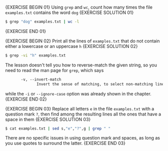 {EXERCISE BEGIN 01}
Using `grep` and `wc`, count how many times the file `examples.txt` contains the word `dog`
{EXERCISE SOLUTION 01}
``` sh
$ grep "dog" examples.txt | wc -l
```
{EXERCISE END 01}

{EXERCISE BEGIN 02}
Print all the lines of `examples.txt` that do not contain either a lowercase or an uppercase `h`
{EXERCISE SOLUTION 02}
``` sh
$ grep -vi "h" examples.txt 
```

The lesson doesn't tell you how to reverse-match the given string, so you need to read the man page for `grep`, which says

``` txt
       -v, --invert-match
              Invert the sense of matching, to select non-matching lines.
```

while the `-i` or `--ignore-case` option was already shown in the chapter.
{EXERCISE END 02}

{EXERCISE BEGIN 03}
Replace all letters `e` in the file `examples.txt` with a question mark `?`, then find among the resulting lines all the ones that have a space in them
{EXERCISE SOLUTION 03}
``` sh
$ cat examples.txt | sed s,"e","?",g | grep " "
```

There are no specific issues in using question mark and spaces, as long as you use quotes to surround the latter.
{EXERCISE END 03}
